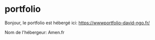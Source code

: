# portfolio

Bonjour, le portfolio est hébergé ici: https://wwwportfolio-david-ngo.fr/

Nom de l'hébergeur: Amen.fr
